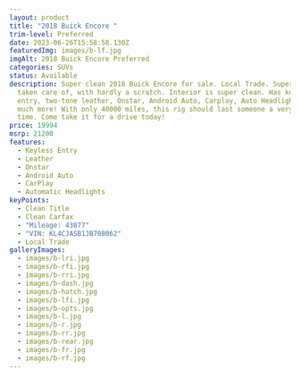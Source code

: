 ```yaml
---
layout: product
title: "2018 Buick Encore "
trim-level: Preferred
date: 2023-06-26T15:58:58.130Z
featuredImg: images/b-lf.jpg
imgAlt: 2018 Buick Encore Preferred
categories: SUVs
status: Available
description: Super clean 2018 Buick Encore for sale. Local Trade. Super well
  taken care of, with hardly a scratch. Interior is super clean. Has keyless
  entry, two-tone leather, Onstar, Android Auto, Carplay, Auto Headlights, and
  much more! With only 40000 miles, this rig should last someone a very long
  time. Come take it for a drive today!
price: 19994
msrp: 21200
features:
  - Keyless Entry
  - Leather
  - Onstar
  - Android Auto
  - CarPlay
  - Automatic Headlights
keyPoints:
  - Clean Title
  - Clean Carfax
  - "Mileage: 43877"
  - "VIN: KL4CJASB1JB708062"
  - Local Trade
galleryImages:
  - images/b-lri.jpg
  - images/b-rfi.jpg
  - images/b-rri.jpg
  - images/b-dash.jpg
  - images/b-hatch.jpg
  - images/b-lfi.jpg
  - images/b-opts.jpg
  - images/b-l.jpg
  - images/b-r.jpg
  - images/b-rr.jpg
  - images/b-rear.jpg
  - images/b-fr.jpg
  - images/b-rf.jpg
---
```

